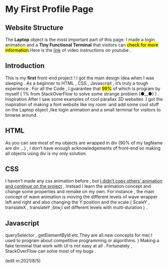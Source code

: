
<div id="doc" class="markdown-body container-fluid comment-enabled" data-hard-breaks="false"><h1 id="My-First-Profile-Page" data-id="My-First-Profile-Page"><span>My First Profile Page</span></h1><h2 id="Website-Structure" data-id="Website-Structure"><span>Website Structure</span></h2><p><span>The </span><strong><span>Laptop</span></strong><span> object is the most important part of this page. I made a login animation and a </span><strong><span>Tiny Functional Terminal</span></strong><span> that visitors can </span><mark><span>check for more information</span></mark><span>.Here is the </span><a href="https://www.youtube.com/" target="_blank" rel="noopener"><span>link</span></a><span> of video instructions on youtube .</span></p><h2 id="Introduction" data-id="Introduction"><span>Introduction</span></h2><p><span>This is my </span><strong><span>first</span></strong><span> front-end project ! I got the main design idea when I was sleeping . As a beginner to HTML , CSS , Javascript , it’s truly a tough experience . For all the Code , I guarantee that </span><mark><span>99%</span></mark><span> of which is program by myself ( 1% from StackOverFlow to solve some   strange problem (●__●) ) .</span>
<span>Inspiration</span>
<span>After I saw some examples of cool parallax 3D websites .I got the inspiration of making a font website like my room :and add some cool stuff on the Laptop object ,like login animation and a small terminal for visitors to browse around.</span></p><h2 id="HTML" data-id="HTML"><span>HTML</span></h2><p><span>As you can see most of my objects are wrapped in div (90% of my tagName are div …) , l don’t have enough acknowledgements of front-end so making all objects using div is my only solution.</span></p><h2 id="CSS" data-id="CSS"><span>CSS</span></h2><p><span>I haven’t made any css animation before , but </span><ins><span>I didn’t copy others’ animation and continue on the project</span></ins><span> , instead I learn the animation concept and change some properties and remake on my own. For instance , the main concept of wave animation is moving the different levels of wave wrapper left and right and also changing the Y position and the scale ( ScaleY , translateX , translateY ;btw,I set different levels with multi-duration ) .</span></p><h2 id="Javascript" data-id="Javascript"><span>Javascript</span></h2><p><span>querySelector , getElementById etc.They are all new concepts for me( I used to program about competitive programming or algorithms. ) Making a fake terminal that work with UI is not easy at all . Fortunately , StackOverFlow can solve most of my bugs .</span></p><p><span>(edit in:2021/8/5)</span></p></div>
